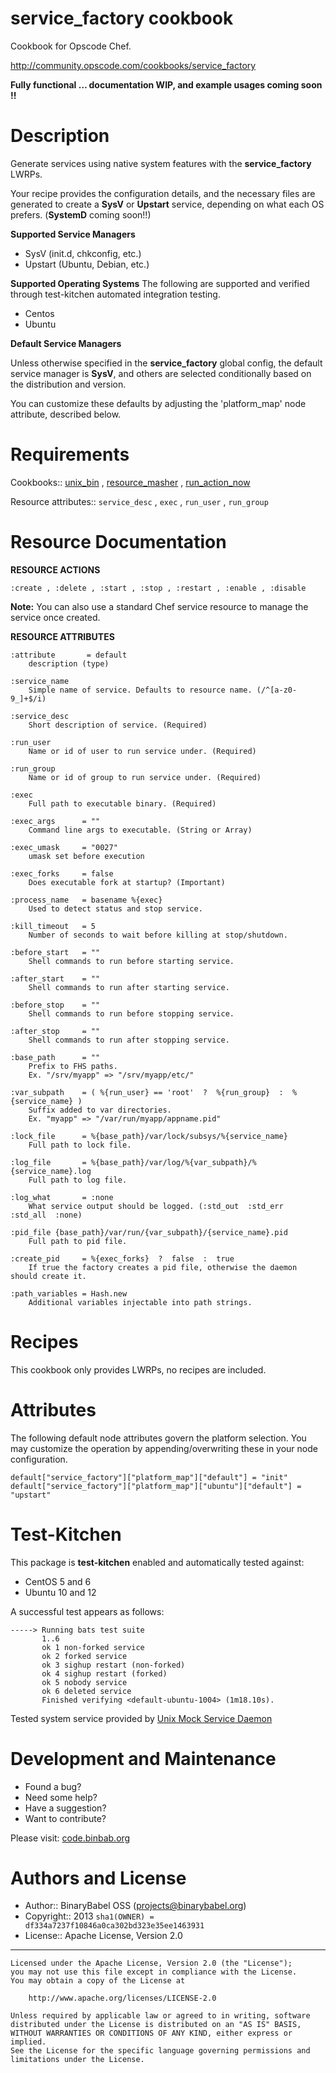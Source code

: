 # service_factory cookbook

Cookbook for Opscode Chef.

http://community.opscode.com/cookbooks/service_factory

**Fully functional … documentation WIP, and example usages coming soon !!**


# Description

Generate services using native system features with the **service_factory** LWRPs.

Your recipe provides the configuration details, and the necessary files are generated to create a **SysV** or **Upstart** service, depending on what each OS prefers. (**SystemD** coming soon!!)

**Supported Service Managers**

- SysV (init.d, chkconfig, etc.)
- Upstart (Ubuntu, Debian, etc.)

**Supported Operating Systems**
The following are supported and verified through test-kitchen automated integration testing.

- Centos
- Ubuntu

**Default Service Managers**

Unless otherwise specified in the **service_factory** global config, the default service manager is **SysV**, and
others are selected conditionally based on the distribution and version.

You can customize these defaults by adjusting the 'platform_map' node attribute, described below.


# Requirements

Cookbooks:: [unix_bin](http://community.opscode.com/cookbooks/service_factory) , [resource_masher](http://community.opscode.com/cookbooks/resource_masher) , [run_action_now](http://community.opscode.com/cookbooks/run_action_now)

Resource attributes:: `service_desc` , `exec` , `run_user` , `run_group`


# Resource Documentation

**RESOURCE ACTIONS**

```
:create , :delete , :start , :stop , :restart , :enable , :disable
```

**Note:** You can also use a standard Chef service resource to manage the service once created.

**RESOURCE ATTRIBUTES**

```
:attribute       = default
    description (type)
```

    :service_name
        Simple name of service. Defaults to resource name. (/^[a-z0-9_]+$/i)

    :service_desc
        Short description of service. (Required)

    :run_user
        Name or id of user to run service under. (Required)

    :run_group
        Name or id of group to run service under. (Required)

    :exec
        Full path to executable binary. (Required)

    :exec_args      = ""
        Command line args to executable. (String or Array)

    :exec_umask     = "0027"
        umask set before execution

    :exec_forks     = false
        Does executable fork at startup? (Important)

    :process_name   = basename %{exec}
        Used to detect status and stop service.

    :kill_timeout   = 5
        Number of seconds to wait before killing at stop/shutdown.

    :before_start   = ""
        Shell commands to run before starting service.

    :after_start    = ""
        Shell commands to run after starting service.

    :before_stop    = ""
        Shell commands to run before stopping service.

    :after_stop     = ""
        Shell commands to run after stopping service.

    :base_path      = ""
        Prefix to FHS paths.
        Ex. "/srv/myapp" => "/srv/myapp/etc/"

    :var_subpath    = ( %{run_user} == 'root'  ?  %{run_group}  :  %{service_name} )
        Suffix added to var directories.
        Ex. "myapp" => "/var/run/myapp/appname.pid"

    :lock_file      = %{base_path}/var/lock/subsys/%{service_name}
        Full path to lock file.

    :log_file       = %{base_path}/var/log/%{var_subpath}/%{service_name}.log
        Full path to log file.

    :log_what       = :none
        What service output should be logged. (:std_out  :std_err  :std_all  :none)

    :pid_file {base_path}/var/run/{var_subpath}/{service_name}.pid
        Full path to pid file.

    :create_pid     = %{exec_forks}  ?  false  :  true
        If true the factory creates a pid file, otherwise the daemon should create it.

    :path_variables = Hash.new
        Additional variables injectable into path strings.


# Recipes

This cookbook only provides LWRPs, no recipes are included.


# Attributes

The following default node attributes govern the platform selection.
You may customize the operation by appending/overwriting these in your node configuration.

```
default["service_factory"]["platform_map"]["default"] = "init"
default["service_factory"]["platform_map"]["ubuntu"]["default"] = "upstart"
```


# Test-Kitchen

This package is **test-kitchen** enabled and automatically tested against:

- CentOS 5 and 6
- Ubuntu 10 and 12

A successful test appears as follows:

```
-----> Running bats test suite
       1..6
       ok 1 non-forked service
       ok 2 forked service
       ok 3 sighup restart (non-forked)
       ok 4 sighup restart (forked)
       ok 5 nobody service
       ok 6 deleted service
       Finished verifying <default-ubuntu-1004> (1m18.10s).
```

Tested system service provided by [Unix Mock Service Daemon](https://github.com/org-binbab/unix_service_mock_daemon)


# Development and Maintenance

* Found a bug?
* Need some help?
* Have a suggestion?
* Want to contribute?

Please visit: [code.binbab.org](http://code.binbab.org)


# Authors and License

  * Author:: BinaryBabel OSS (<projects@binarybabel.org>)
  * Copyright:: 2013 `sha1(OWNER) = df334a7237f10846a0ca302bd323e35ee1463931`
  * License:: Apache License, Version 2.0

----

    Licensed under the Apache License, Version 2.0 (the "License");
    you may not use this file except in compliance with the License.
    You may obtain a copy of the License at

        http://www.apache.org/licenses/LICENSE-2.0

    Unless required by applicable law or agreed to in writing, software
    distributed under the License is distributed on an "AS IS" BASIS,
    WITHOUT WARRANTIES OR CONDITIONS OF ANY KIND, either express or implied.
    See the License for the specific language governing permissions and
    limitations under the License.
